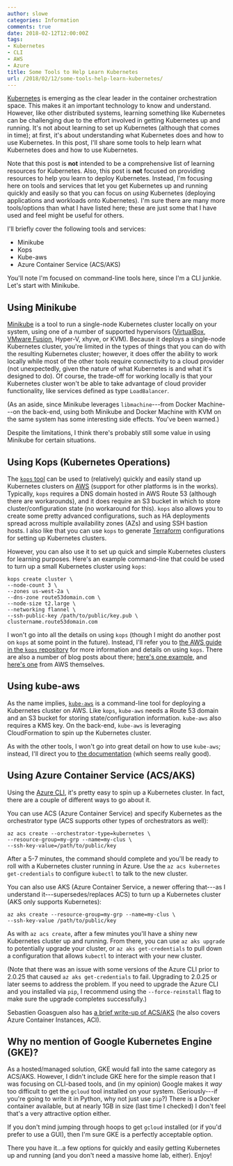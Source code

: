 ```yaml
---
author: slowe
categories: Information
comments: true
date: 2018-02-12T12:00:00Z
tags:
- Kubernetes
- CLI
- AWS
- Azure
title: Some Tools to Help Learn Kubernetes
url: /2018/02/12/some-tools-help-learn-kubernetes/
---
```


[Kubernetes][link-1] is emerging as the clear leader in the container orchestration space. This makes it an important technology to know and understand. However, like other distributed systems, learning something like Kubernetes can be challenging due to the effort involved in getting Kubernetes up and running. It's not about learning to set up Kubernetes (although that comes in time); at first, it's about understanding what Kubernetes does and how to use Kubernetes. In this post, I'll share some tools to help learn what Kubernetes does and how to use Kubernetes.<!--more-->

Note that this post is **not** intended to be a comprehensive list of learning resources for Kubernetes. Also, this post is **not** focused on providing resources to help you learn to deploy Kubernetes. Instead, I'm focusing here on tools and services that let you get Kubernetes up and running quickly and easily so that you can focus on _using_ Kubernetes (deploying applications and workloads onto Kubernetes). I'm sure there are many more tools/options than what I have listed here; these are just some that I have used and feel might be useful for others.

I'll briefly cover the following tools and services:

* Minikube
* Kops
* Kube-aws
* Azure Container Service (ACS/AKS)

You'll note I'm focused on command-line tools here, since I'm a CLI junkie. Let's start with Minikube.

## Using Minikube

[Minikube][link-2] is a tool to run a single-node Kubernetes cluster locally on your system, using one of a number of supported hypervisors ([VirtualBox][link-3], [VMware Fusion][link-4], Hyper-V, xhyve, or KVM). Because it deploys a single-node Kubernetes cluster, you're limited in the types of things that you can do with the resulting Kubernetes cluster; however, it does offer the ability to work locally while most of the other tools require connectivity to a cloud provider (not unexpectedly, given the nature of what Kubernetes is and what it's designed to do). Of course, the trade-off for working locally is that your Kubernetes cluster won't be able to take advantage of cloud provider functionality, like services defined as type `LoadBalancer`.

(As an aside, since Minikube leverages `libmachine`---from Docker Machine---on the back-end, using both Minikube and Docker Machine with KVM on the same system has some interesting side effects. You've been warned.)

Despite the limitations, I think there's probably still some value in using Minikube for certain situations.

## Using Kops (Kubernetes Operations)

The [`kops` tool][link-5] can be used to (relatively) quickly and easily stand up Kubernetes clusters on [AWS][link-6] (support for other platforms is in the works). Typically, `kops` requires a DNS domain hosted in AWS Route 53 (although there are workarounds), and it does require an S3 bucket in which to store cluster/configuration state (no workaround for this). `kops` also allows you to create some pretty advanced configurations, such as HA deployments spread across multiple availability zones (AZs) and using SSH bastion hosts. I also like that you can use `kops` to generate [Terraform][link-7] configurations for setting up Kubernetes clusters.

However, you can also use it to set up quick and simple Kubernetes clusters for learning purposes. Here's an example command-line that could be used to turn up a small Kubernetes cluster using `kops`:

```
kops create cluster \
--node-count 3 \
--zones us-west-2a \
--dns-zone route53domain.com \
--node-size t2.large \
--networking flannel \
--ssh-public-key /path/to/public/key.pub \
clustername.route53domain.com
```

I won't go into all the details on using `kops` (though I might do another post on `kops` at some point in the future). Instead, I'll refer you to [the AWS guide in the `kops` repository][link-8] for more information and details on using `kops`. There are also a number of blog posts about there; [here's one example][link-9], and [here's one][link-12] from AWS themselves.

## Using kube-aws

As the name implies, [`kube-aws`][link-10] is a command-line tool for deploying a Kubernetes cluster on AWS. Like `kops`, `kube-aws` needs a Route 53 domain and an S3 bucket for storing state/configuration information. `kube-aws` also requires a KMS key. On the back-end, `kube-aws` is leveraging CloudFormation to spin up the Kubernetes cluster.

As with the other tools, I won't go into great detail on how to use `kube-aws`; instead, I'll direct you to [the documentation][link-11] (which seems really good).

## Using Azure Container Service (ACS/AKS)

Using the [Azure CLI][link-13], it's pretty easy to spin up a Kubernetes cluster. In fact, there are a couple of different ways to go about it.

You can use ACS (Azure Container Service) and specify Kubernetes as the orchestrator type (ACS supports other types of orchestrators as well):

    az acs create --orchestrator-type=kubernetes \
    --resource-group=my-grp --name=my-clus \
    --ssh-key-value=/path/to/public/key

After a 5-7 minutes, the command should complete and you'll be ready to roll with a Kubernetes cluster running in Azure. Use the `az acs kubernetes get-credentials` to configure `kubectl` to talk to the new cluster.

You can also use AKS (Azure Container Service, a newer offering that---as I understand it---supersedes/replaces ACS) to turn up a Kubernetes cluster (AKS only supports Kubernetes):

    az aks create --resource-group=my-grp --name=my-clus \
    --ssh-key-value /path/to/public/key

As with `az acs create`, after a few minutes you'll have a shiny new Kubernetes cluster up and running. From there, you can use `az aks upgrade` to potentially upgrade your cluster, or `az aks get-credentials` to pull down a configuration that allows `kubectl` to interact with your new cluster.

(Note that there was an issue with some versions of the Azure CLI prior to 2.0.25 that caused `az aks get-credentials` to fail. Upgrading to 2.0.25 or later seems to address the problem. If you need to upgrade the Azure CLI and you installed via `pip`, I recommend using the `--force-reinstall` flag to make sure the upgrade completes successfully.)

Sebastien Goasguen also has [a brief write-up of ACS/AKS][link-14] (he also covers Azure Container Instances, ACI).

## Why no mention of Google Kubernetes Engine (GKE)?

As a hosted/managed solution, GKE would fall into the same category as ACS/AKS. However, I didn't include GKE here for the simple reason that I was focusing on CLI-based tools, and (in my opinion) Google makes it _way_ too difficult to get the `gcloud` tool installed on your system. (Seriously---if you're going to write it in Python, why not just use `pip`?) There is a Docker container available, but at nearly 1GB in size (last time I checked) I don't feel that's a very attractive option either.

If you don't mind jumping through hoops to get `gcloud` installed (or if you'd prefer to use a GUI), then I'm sure GKE is a perfectly acceptable option.

There you have it...a few options for quickly and easily getting Kubernetes up and running (and you don't need a massive home lab, either). Enjoy!



[link-1]: https://kubernetes.io/
[link-2]: https://github.com/kubernetes/minikube
[link-3]: https://www.virtualbox.org/
[link-4]: https://www.vmware.com/products/fusion.html
[link-5]: https://github.com/kubernetes/kops
[link-6]: https://aws.amazon.com/
[link-7]: https://www.terraform.io/
[link-8]: https://github.com/kubernetes/kops/blob/master/docs/aws.md
[link-9]: https://ryaneschinger.com/blog/kubernetes-aws-vpc-kops-terraform/
[link-10]: https://github.com/kubernetes-incubator/kube-aws
[link-11]: https://kubernetes-incubator.github.io/kube-aws/
[link-12]: https://aws.amazon.com/blogs/opensource/running-bleeding-edge-kubernetes-on-aws-with-kops/
[link-13]: https://docs.microsoft.com/en-us/cli/azure/overview?view=azure-cli-latest
[link-14]: https://medium.com/bitnami-perspectives/az-aci-aks-acs-in-5-minutes-top-chrono-65c9952dfeb8
